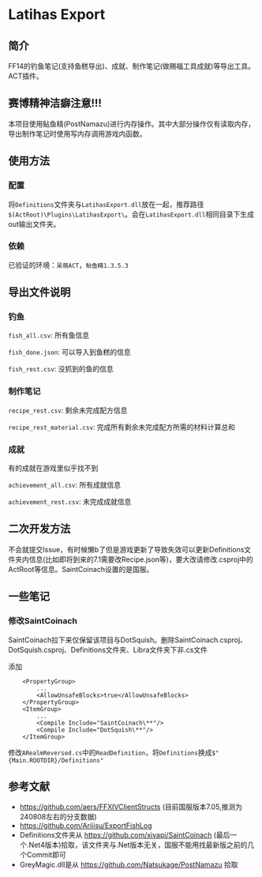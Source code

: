 # Latihas Export

## 简介

FF14的钓鱼笔记(支持鱼糕导出)、成就、制作笔记(做赐福工具成就)等导出工具。ACT插件。

## 赛博精神洁癖注意!!!

本项目使用鲇鱼精(PostNamazu)进行内存操作。其中大部分操作仅有读取内存，导出制作笔记时使用写内存调用游戏内函数。

## 使用方法

### 配置

将`Definitions`文件夹与`LatihasExport.dll`放在一起，推荐路径`$(ActRoot)\Plugins\LatihasExport\`。会在`LatihasExport.dll`相同目录下生成out输出文件夹。

### 依赖

已验证的环境：`呆萌ACT`，`鲇鱼精1.3.5.3`

## 导出文件说明

### 钓鱼

`fish_all.csv`: 所有鱼信息

`fish_done.json`: 可以导入到鱼糕的信息

`fish_rest.csv`: 没抓到的鱼的信息

### 制作笔记

`recipe_rest.csv`: 剩余未完成配方信息

`recipe_rest_material.csv`: 完成所有剩余未完成配方所需的材料计算总和

### 成就

有的成就在游戏里似乎找不到

`achievement_all.csv`: 所有成就信息

`achievement_rest.csv`: 未完成成就信息

## 二次开发方法

不会就提交Issue，有时候懒b了但是游戏更新了导致失效可以更新Definitions文件夹内信息(比如即将到来的7.1需要改Recipe.json等)，要大改请修改.csproj中的ActRoot等信息。SaintCoinach设置的是国服。

## 一些笔记

### 修改SaintCoinach

SaintCoinach拉下来仅保留该项目与DotSquish。删除SaintCoinach.csproj、DotSquish.csproj、Definitions文件夹、Libra文件夹下非.cs文件

添加

```
	<PropertyGroup>
		...
		<AllowUnsafeBlocks>true</AllowUnsafeBlocks>
	</PropertyGroup>
    <ItemGroup>
        ...
		<Compile Include="SaintCoinach\**"/>
		<Compile Include="DotSquish\**"/>
	</ItemGroup>
```

修改`ARealmReversed.cs`中的`ReadDefinition`，将`Definitions`换成`$"{Main.ROOTDIR}/Definitions"`

## 参考文献

- https://github.com/aers/FFXIVClientStructs (目前国服版本7.05,推测为240808左右的分支数据)
- https://github.com/Ariiisu/ExportFishLog
- Definitions文件夹从 https://github.com/xivapi/SaintCoinach (最后一个.Net4版本)拾取，该文件夹与.Net版本无关，国服不能用找最新版之前的几个Commit即可
- GreyMagic.dll是从 https://github.com/Natsukage/PostNamazu 拾取
